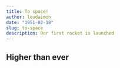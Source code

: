 ```yaml
---
title: To space!
author: leudaimon
date: "1951-02-18"
slug: to-space
description: Our first rocket is launched
---
```


## Higher than ever
